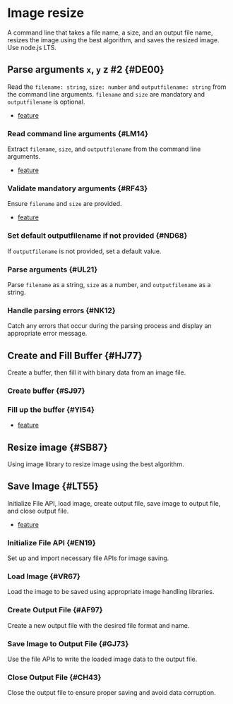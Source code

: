# Image resize

A command line that takes a file name, a size, and an output file name, resizes the image using the best algorithm, and saves the resized image. Use node.js LTS.

<!-- @prompt

Use the writing style of software technical writer.

-->

## Parse arguments `x`, `y` **z** #2 {#DE00}

Read the `filename: string`, `size: number` and `outputfilename: string`
from the command line arguments. `filename` and `size` are mandatory and `outputfilename` is optional.

-   [feature](./test/feature.DE00.feature)

### Read command line arguments {#LM14}

Extract `filename`, `size`, and `outputfilename` from the command line arguments.

-   [feature](./test/feature.LM14.feature)


### Validate mandatory arguments {#RF43}

Ensure `filename` and `size` are provided.

-   [feature](./test/feature.RF43.feature)


### Set default outputfilename if not provided {#ND68}

If `outputfilename` is not provided, set a default value.

### Parse arguments {#UL21}

Parse `filename` as a string, `size` as a number, and `outputfilename` as a string.

### Handle parsing errors {#NK12}

Catch any errors that occur during the parsing process and display an appropriate error message.

## Create and Fill Buffer {#HJ77}

Create a buffer, then fill it with binary data from an image file.

### Create buffer {#SJ97}

### Fill up the buffer {#YI54}

-   [feature](./test/feature.YI54.feature)


## Resize image {#SB87}

Using image library to resize image using the best algorithm.

## Save Image {#LT55}

Initialize File API, load image, create output file, save image to output file, and close output file.

-   [feature](./test/feature.LT55.feature)


### Initialize File API {#EN19}

Set up and import necessary file APIs for image saving.

### Load Image {#VR67}

Load the image to be saved using appropriate image handling libraries.

### Create Output File {#AF97}

Create a new output file with the desired file format and name.

### Save Image to Output File {#GJ73}

Use the file APIs to write the loaded image data to the output file.

### Close Output File {#CH43}

Close the output file to ensure proper saving and avoid data corruption.
